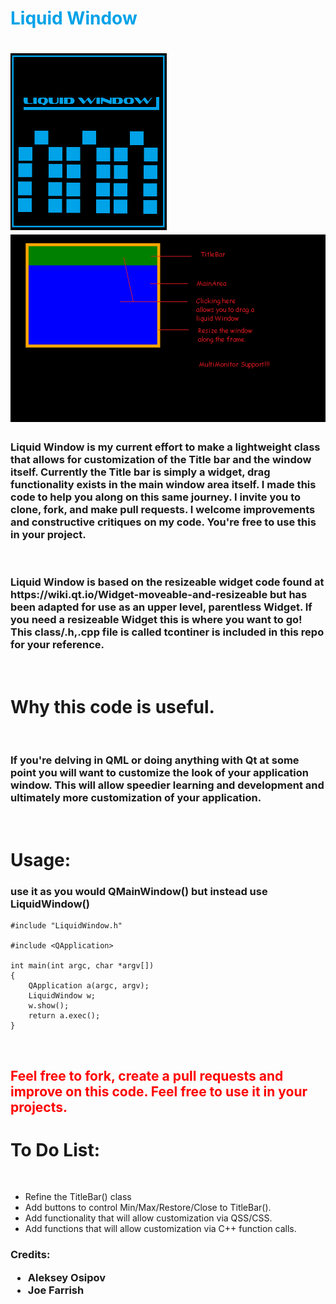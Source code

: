 <h1 style = "color: rgb(0,162,232);" > Liquid Window <h1> 

<img src = "Logo.png" width = 250/>
<img src = "images/GitHub/Git Hub Description.png">

<h3> Liquid Window is my current effort to make a lightweight class that allows for customization of the Title bar and the window itself. Currently the Title bar is simply a widget, drag functionality exists in the main window area itself. I made this code to help you along on this same journey. I invite you to clone, fork, and make pull requests. I welcome improvements and constructive critiques on my code. You're free to use this in your project. </h3>


<br>

<h3> Liquid Window is based on the resizeable widget code found at https://wiki.qt.io/Widget-moveable-and-resizeable but has been adapted for use as an upper level, parentless Widget. If you need a resizeable Widget this is where you want to go! This class/.h,.cpp file is called tcontiner is included in this repo for your reference.
</h3>

<br>

<h1> Why this code is useful. </h1>

<br>

<h3> If you're delving in QML or doing anything with Qt at some point you will want to customize the look of your application window. This will allow speedier learning and development and ultimately more customization of your application.
</h3>

<br>

<h1> Usage: </h1>
<h3> use it as you would QMainWindow() but instead use LiquidWindow() </h3>

```
#include "LiquidWindow.h"

#include <QApplication>

int main(int argc, char *argv[])
{
    QApplication a(argc, argv);
    LiquidWindow w;
    w.show();
    return a.exec();
}

```

<br>

<h2 style = "color: red" > Feel free to fork, create a pull requests and improve on this code. Feel free to use it in your projects.

<br>

<h1> To Do List: </h1>
<br> 
<ul>
<li> Refine the TitleBar() class </li>
<li> Add buttons to control Min/Max/Restore/Close to TitleBar().</li>
<li> Add functionality that will allow customization via QSS/CSS. </li>
<li> Add functions that will allow customization via C++ function calls. </li>
</ul>

<h3> Credits:
<br>
<ul>
<li> Aleksey Osipov </li>
<li> Joe Farrish </li>
</ul>

